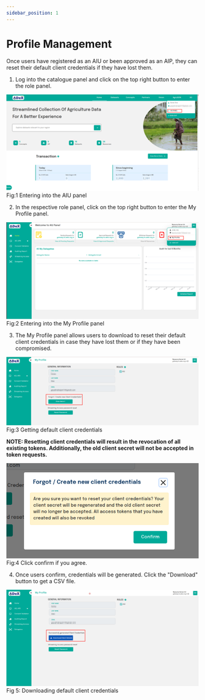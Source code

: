 ```yaml
---
sidebar_position: 1
---
```


# Profile Management

Once users have registered as an AIU or been approved as an AIP, they can reset their default client credentials if they have lost  them.

1. Log into the catalogue panel and click on the top right button to enter the role panel.

![Entering into the AIU panel](../resources/auth/go-to-role-panel.png)<br/>
Fig:1 Entering into the AIU panel

2. In the respective role panel, click on the top right button to enter the My Profile panel.

![Entering into the My Profile panel](../resources/auth/go-to-my-profile.png)<br/>
Fig:2 Entering into the My Profile panel

3. The My Profile panel allows users to download to reset their default client credentials in case they have lost them or if they have been compromised.

![Getting default client credentials](../resources/auth/client-creds.png)<br/>
Fig:3 Getting default client credentials

**NOTE: Resetting client credentials will result in the revocation of all existing tokens. Additionally, the old client secret will not be accepted in token requests.**

![Warning](../resources/auth/warning.png)<br/>
Fig:4 Click confirm if you agree.

4. Once users confirm, credentials will be generated. Click the "Download" button to get a CSV file.

![Downloading default client credentials](../resources/auth/download-creds.png)<br/>
Fig 5: Downloading default client credentials